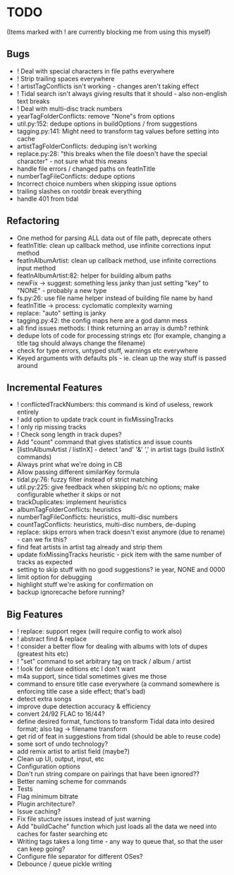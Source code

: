 # TODO

(Items marked with ! are currently blocking me from using this myself)

## Bugs

-   ! Deal with special characters in file paths everywhere
-   ! Strip trailing spaces everywhere
-   ! artistTagConflicts isn't working - changes aren't taking effect
-   ! Tidal search isn't always giving results that it should - also non-english text breaks
-   ! Deal with multi-disc track numbers
-   yearTagFolderConflicts: remove "None"s from options
-   util.py:152: dedupe options in buildOptions / from suggestions
-   tagging.py:141: Might need to transform tag values before setting into cache
-   artistTagFolderConflicts: deduping isn't working
-   replace.py:28: "this breaks when the file doesn't have the special character" - not sure what this means
-   handle file errors / changed paths on featInTitle
-   numberTagFileConflicts: dedupe options
-   Incorrect choice numbers when skipping issue options
-   trailing slashes on rootdir break everything
-   handle 401 from tidal

## Refactoring

-   One method for parsing ALL data out of file path, deprecate others
-   featInTitle: clean up callback method, use infinite corrections input method
-   featInAlbumArtist: clean up callback method, use infinite corrections input method
-   featInAlbumArtist:82: helper for building album paths
-   newFix -> suggest: something less janky than just setting "key" to "NONE" - probably a new type
-   fs.py:26: use file name helper instead of building file name by hand
-   featInTitle -> process: cyclomatic complexity warning
-   replace: "auto" setting is janky
-   tagging.py:42: the config maps here are a god damn mess
-   all find issues methods: I think returning an array is dumb? rethink
-   dedupe lots of code for processing strings etc (for example, changing a title tag should always change the filename)
-   check for type errors, untyped stuff, warnings etc everywhere
-   Keyed arguments with defaults pls - ie. clean up the way stuff is passed around

## Incremental Features

-   ! conflictedTrackNumbers: this command is kind of useless, rework entirely
-   ! add option to update track count in fixMissingTracks
-   ! only rip missing tracks
-   ! Check song length in track dupes?
-   Add "count" command that gives statistics and issue counts
-   [listInAlbumArtist / listInX] - detect 'and' '&' ',' in artist tags (build listInX commands)
-   Always print what we're doing in CB
-   Allow passing different similarKey formula
-   tidal.py:76: fuzzy filter instead of strict matching
-   util.py:225: give feedback when skipping b/c no options; make configurable whether it skips or not
-   trackDuplicates: implement heuristics
-   albumTagFolderConflicts: heuristics
-   numberTagFileConflicts: heuristics, multi-disc numbers
-   countTagConflicts: heuristics, multi-disc numbers, de-duping
-   replace: skips errors when track doesn't exist anymore (due to rename) - can we fix this?
-   find feat artists in artist tag already and strip them
-   update fixMissingTracks heuristic - pick item with the same number of tracks as expected
-   setting to skip stuff with no good suggestions? ie year, NONE and 0000
-   limit option for debugging
-   highlight stuff we're asking for confirmation on
-   backup ignorecache before running?

## Big Features

-   ! replace: support regex (will require config to work also)
-   ! abstract find & replace
-   ! consider a better flow for dealing with albums with lots of dupes (greatest hits etc)
-   ! "set" command to set arbitrary tag on track / album / artist
-   ! look for deluxe editions etc I don't want
-   m4a support, since tidal sometimes gives me those
-   command to ensure title case everywhere (a command somewhere is enforcing title case a side effect; that's bad)
-   detect extra songs
-   improve dupe detection accuracy & efficiency
-   convert 24/92 FLAC to 16/44?
-   define desired format, functions to transform Tidal data into desired format; also tag -> filename transform
-   get rid of feat in suggestions from tidal (should be able to reuse code)
-   some sort of undo technology?
-   add remix artist to artist field (maybe?)
-   Clean up UI, output, input, etc
-   Configuration options
-   Don't run string compare on pairings that have been ignored??
-   Better naming scheme for commands
-   Tests
-   Flag minimum bitrate
-   Plugin architecture?
-   Issue caching?
-   Fix file stucture issues instead of just warning
-   Add "buildCache" function which just loads all the data we need into caches for faster searching etc
-   Writing tags takes a long time - any way to queue that, so that the user can keep going?
-   Configure file separator for different OSes?
-   Debounce / queue pickle writing
